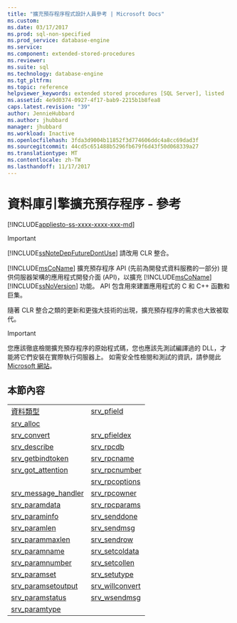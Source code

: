 ```yaml
---
title: "擴充預存程序程式設計人員參考 | Microsoft Docs"
ms.custom: 
ms.date: 03/17/2017
ms.prod: sql-non-specified
ms.prod_service: database-engine
ms.service: 
ms.component: extended-stored-procedures
ms.reviewer: 
ms.suite: sql
ms.technology: database-engine
ms.tgt_pltfrm: 
ms.topic: reference
helpviewer_keywords: extended stored procedures [SQL Server], listed
ms.assetid: 4e9d0374-0927-4f17-bab9-2215b1b8fea8
caps.latest.revision: "39"
author: JennieHubbard
ms.author: jhubbard
manager: jhubbard
ms.workload: Inactive
ms.openlocfilehash: 3fda3d9004b11852f3d774606ddc4a8cc69dad3f
ms.sourcegitcommit: 44cd5c651488b5296fb679f6d43f50d068339a27
ms.translationtype: MT
ms.contentlocale: zh-TW
ms.lasthandoff: 11/17/2017
---
```

# <a name="database-engine-extended-stored-procedures---reference"></a>資料庫引擎擴充預存程序 - 參考
[!INCLUDE[appliesto-ss-xxxx-xxxx-xxx-md](../../includes/appliesto-ss-xxxx-xxxx-xxx-md.md)]
    
> [!IMPORTANT]  
>  [!INCLUDE[ssNoteDepFutureDontUse](../../includes/ssnotedepfuturedontuse-md.md)] 請改用 CLR 整合。  
  
 [!INCLUDE[msCoName](../../includes/msconame-md.md)] 擴充預存程序 API (先前為開發式資料服務的一部分) 提供伺服器架構的應用程式開發介面 (API)，以擴充 [!INCLUDE[msCoName](../../includes/msconame-md.md)] [!INCLUDE[ssNoVersion](../../includes/ssnoversion-md.md)] 功能。 API 包含用來建置應用程式的 C 和 C++ 函數和巨集。  
  
 隨著 CLR 整合之類的更新和更強大技術的出現，擴充預存程序的需求也大致被取代。  
  
> [!IMPORTANT]  
>  您應該徹底檢閱擴充預存程序的原始程式碼，您也應該先測試編譯過的 DLL，才能將它們安裝在實際執行伺服器上。 如需安全性檢閱和測試的資訊，請參閱此 [Microsoft 網站](http://go.microsoft.com/fwlink/?LinkID=54761&amp;clcid=0x409http://msdn.microsoft.com/security/)。  
  
## <a name="in-this-section"></a>本節內容  
  
|||  
|-|-|  
|[資料類型](../../relational-databases/extended-stored-procedures-reference/data-types-extended-stored-procedure-api.md)|[srv_pfield](../../relational-databases/extended-stored-procedures-reference/srv-pfield-extended-stored-procedure-api.md)|  
|[srv_alloc](../../relational-databases/extended-stored-procedures-reference/srv-alloc-extended-stored-procedure-api.md)||  
|[srv_convert](../../relational-databases/extended-stored-procedures-reference/srv-convert-extended-stored-procedure-api.md)|[srv_pfieldex](../../relational-databases/extended-stored-procedures-reference/srv-pfieldex-extended-stored-procedure-api.md)|  
|[srv_describe](../../relational-databases/extended-stored-procedures-reference/srv-describe-extended-stored-procedure-api.md)|[srv_rpcdb](../../relational-databases/extended-stored-procedures-reference/srv-rpcdb-extended-stored-procedure-api.md)|  
|[srv_getbindtoken](../../relational-databases/extended-stored-procedures-reference/srv-getbindtoken-extended-stored-procedure-api.md)|[srv_rpcname](../../relational-databases/extended-stored-procedures-reference/srv-rpcname-extended-stored-procedure-api.md)|  
|[srv_got_attention](../../relational-databases/extended-stored-procedures-reference/srv-got-attention-extended-stored-procedure-api.md)|[srv_rpcnumber](../../relational-databases/extended-stored-procedures-reference/srv-rpcnumber-extended-stored-procedure-api.md)|  
||[srv_rpcoptions](../../relational-databases/extended-stored-procedures-reference/srv-rpcoptions-extended-stored-procedure-api.md)|  
|[srv_message_handler](../../relational-databases/extended-stored-procedures-reference/srv-message-handler-extended-stored-procedure-api.md)|[srv_rpcowner](../../relational-databases/extended-stored-procedures-reference/srv-rpcowner-extended-stored-procedure-api.md)|  
|[srv_paramdata](../../relational-databases/extended-stored-procedures-reference/srv-paramdata-extended-stored-procedure-api.md)|[srv_rpcparams](../../relational-databases/extended-stored-procedures-reference/srv-rpcparams-extended-stored-procedure-api.md)|  
|[srv_paraminfo](../../relational-databases/extended-stored-procedures-reference/srv-paraminfo-extended-stored-procedure-api.md)|[srv_senddone](../../relational-databases/extended-stored-procedures-reference/srv-senddone-extended-stored-procedure-api.md)|  
|[srv_paramlen](../../relational-databases/extended-stored-procedures-reference/srv-paramlen-extended-stored-procedure-api.md)|[srv_sendmsg](../../relational-databases/extended-stored-procedures-reference/srv-sendmsg-extended-stored-procedure-api.md)|  
|[srv_parammaxlen](../../relational-databases/extended-stored-procedures-reference/srv-parammaxlen-extended-stored-procedure-api.md)|[srv_sendrow](../../relational-databases/extended-stored-procedures-reference/srv-sendrow-extended-stored-procedure-api.md)|  
|[srv_paramname](../../relational-databases/extended-stored-procedures-reference/srv-paramname-extended-stored-procedure-api.md)|[srv_setcoldata](../../relational-databases/extended-stored-procedures-reference/srv-setcoldata-extended-stored-procedure-api.md)|  
|[srv_paramnumber](../../relational-databases/extended-stored-procedures-reference/srv-paramnumber-extended-stored-procedure-api.md)|[srv_setcollen](../../relational-databases/extended-stored-procedures-reference/srv-setcollen-extended-stored-procedure-api.md)|  
|[srv_paramset](../../relational-databases/extended-stored-procedures-reference/srv-paramset-extended-stored-procedure-api.md)|[srv_setutype](../../relational-databases/extended-stored-procedures-reference/srv-setutype-extended-stored-procedure-api.md)|  
|[srv_paramsetoutput](../../relational-databases/extended-stored-procedures-reference/srv-paramsetoutput-extended-stored-procedure-api.md)|[srv_willconvert](../../relational-databases/extended-stored-procedures-reference/srv-willconvert-extended-stored-procedure-api.md)|  
|[srv_paramstatus](../../relational-databases/extended-stored-procedures-reference/srv-paramstatus-extended-stored-procedure-api.md)|[srv_wsendmsg](../../relational-databases/extended-stored-procedures-reference/srv-wsendmsg-extended-stored-procedure-api.md)|  
|[srv_paramtype](../../relational-databases/extended-stored-procedures-reference/srv-paramtype-extended-stored-procedure-api.md)||  
  
  
